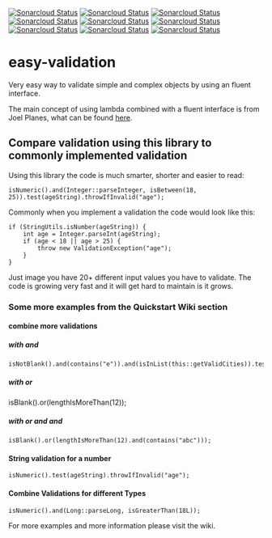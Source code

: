 [![Sonarcloud Status](https://sonarcloud.io/api/project_badges/measure?project=at.meks%3Aeasy-validation-parent&metric=alert_status)](https://sonarcloud.io/dashboard?id=at.meks%3Aeasy-validation-parent)
[![Sonarcloud Status](https://sonarcloud.io/api/project_badges/measure?project=at.meks%3Aeasy-validation-parent&metric=bugs)](https://sonarcloud.io/dashboard?id=at.meks%3Aeasy-validation-parent)
[![Sonarcloud Status](https://sonarcloud.io/api/project_badges/measure?project=at.meks%3Aeasy-validation-parent&metric=code_smells)](https://sonarcloud.io/dashboard?id=at.meks%3Aeasy-validation-parent)
[![Sonarcloud Status](https://sonarcloud.io/api/project_badges/measure?project=at.meks%3Aeasy-validation-parent&metric=coverage)](https://sonarcloud.io/dashboard?id=at.meks%3Aeasy-validation-parent)
[![Sonarcloud Status](https://sonarcloud.io/api/project_badges/measure?project=at.meks%3Aeasy-validation-parent&metric=duplicated_lines_density)](https://sonarcloud.io/dashboard?id=at.meks%3Aeasy-validation-parent)
[![Sonarcloud Status](https://sonarcloud.io/api/project_badges/measure?project=at.meks%3Aeasy-validation-parent&metric=sqale_rating)](https://sonarcloud.io/dashboard?id=at.meks%3Aeasy-validation-parent)
[![Sonarcloud Status](https://sonarcloud.io/api/project_badges/measure?project=at.meks%3Aeasy-validation-parent&metric=sqale_index)](https://sonarcloud.io/dashboard?id=at.meks%3Aeasy-validation-parent)
[![Sonarcloud Status](https://sonarcloud.io/api/project_badges/measure?project=at.meks%3Aeasy-validation-parent&metric=security_rating)](https://sonarcloud.io/dashboard?id=at.meks%3Aeasy-validation-parent)
[![Sonarcloud Status](https://sonarcloud.io/api/project_badges/measure?project=at.meks%3Aeasy-validation-parent&metric=vulnerabilities)](https://sonarcloud.io/dashboard?id=at.meks%3Aeasy-validation-parent)
# easy-validation 

Very easy way to validate simple and complex objects by using an fluent interface.

The main concept of using lambda combined with a fluent interface is from Joel Planes, what can be found [here](https://medium.com/@jplanes/lambda-validations-with-java-8-86aa8143bd9f).

## Compare validation using this library to commonly implemented validation

Using this library the code is much smarter, shorter and easier to read:
````
isNumeric().and(Integer::parseInteger, isBetween(18, 25)).test(ageString).throwIfInvalid("age");
````

Commonly when you implement a validation the code would look like this:

````
if (StringUtils.isNumber(ageString)) {
    int age = Integer.parseInt(ageString);
    if (age < 18 || age > 25) {
        throw new ValidationException("age");
    }
}
````
Just image you have 20+ different input values you have to validate. The code is growing very fast and it will get hard
to maintain is it grows.

### Some more examples from the Quickstart Wiki section
#### combine more validations
##### with and
````
isNotBlank().and(contains("e")).and(isInList(this::getValidCities)).test(cityName);
````
##### with or
isBlank().or(lengthIsMoreThan(12));
##### with or and and
````
isBlank().or(lengthIsMoreThan(12).and(contains("abc")));
````
#### String validation for a number
````
isNumeric().test(ageString).throwIfInvalid("age"); 
````
#### Combine Validations for different Types
````
isNumeric().and(Long::parseLong, isGreaterThan(18L));
````

For more examples and more information please visit the wiki.